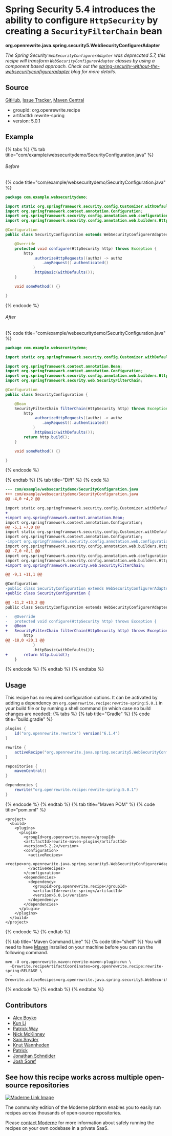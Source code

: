 # Spring Security 5.4 introduces the ability to configure `HttpSecurity` by creating a `SecurityFilterChain` bean

**org.openrewrite.java.spring.security5.WebSecurityConfigurerAdapter**

_The Spring Security `WebSecurityConfigurerAdapter` was deprecated 5.7, this recipe will transform `WebSecurityConfigurerAdapter` classes by using a component based approach. Check out the [spring-security-without-the-websecurityconfigureradapter](https://spring.io/blog/2022/02/21/spring-security-without-the-websecurityconfigureradapter) blog for more details._

## Source

[GitHub](https://github.com/openrewrite/rewrite-spring/blob/main/src/main/java/org/openrewrite/java/spring/security5/WebSecurityConfigurerAdapter.java), [Issue Tracker](https://github.com/openrewrite/rewrite-spring/issues), [Maven Central](https://central.sonatype.com/artifact/org.openrewrite.recipe/rewrite-spring/5.0.1/jar)

* groupId: org.openrewrite.recipe
* artifactId: rewrite-spring
* version: 5.0.1

## Example


{% tabs %}
{% tab title="com/example/websecuritydemo/SecurityConfiguration.java" %}

###### Before
{% code title="com/example/websecuritydemo/SecurityConfiguration.java" %}
```java
package com.example.websecuritydemo;

import static org.springframework.security.config.Customizer.withDefaults;
import org.springframework.context.annotation.Configuration;
import org.springframework.security.config.annotation.web.configuration.WebSecurityConfigurerAdapter;
import org.springframework.security.config.annotation.web.builders.HttpSecurity;

@Configuration
public class SecurityConfiguration extends WebSecurityConfigurerAdapter {

    @Override
    protected void configure(HttpSecurity http) throws Exception {
        http
            .authorizeHttpRequests((authz) -> authz
                .anyRequest().authenticated()
            )
            .httpBasic(withDefaults());
    }

    void someMethod() {}

}
```
{% endcode %}

###### After
{% code title="com/example/websecuritydemo/SecurityConfiguration.java" %}
```java
package com.example.websecuritydemo;

import static org.springframework.security.config.Customizer.withDefaults;

import org.springframework.context.annotation.Bean;
import org.springframework.context.annotation.Configuration;
import org.springframework.security.config.annotation.web.builders.HttpSecurity;
import org.springframework.security.web.SecurityFilterChain;

@Configuration
public class SecurityConfiguration {

    @Bean
    SecurityFilterChain filterChain(HttpSecurity http) throws Exception {
        http
            .authorizeHttpRequests((authz) -> authz
                .anyRequest().authenticated()
            )
            .httpBasic(withDefaults());
        return http.build();
    }

    void someMethod() {}

}
```
{% endcode %}

{% endtab %}
{% tab title="Diff" %}
{% code %}
```diff
--- com/example/websecuritydemo/SecurityConfiguration.java
+++ com/example/websecuritydemo/SecurityConfiguration.java
@@ -4,0 +4,2 @@

import static org.springframework.security.config.Customizer.withDefaults;
+
+import org.springframework.context.annotation.Bean;
import org.springframework.context.annotation.Configuration;
@@ -5,1 +7,0 @@
import static org.springframework.security.config.Customizer.withDefaults;
import org.springframework.context.annotation.Configuration;
-import org.springframework.security.config.annotation.web.configuration.WebSecurityConfigurerAdapter;
import org.springframework.security.config.annotation.web.builders.HttpSecurity;
@@ -7,0 +8,1 @@
import org.springframework.security.config.annotation.web.configuration.WebSecurityConfigurerAdapter;
import org.springframework.security.config.annotation.web.builders.HttpSecurity;
+import org.springframework.security.web.SecurityFilterChain;

@@ -9,1 +11,1 @@

@Configuration
-public class SecurityConfiguration extends WebSecurityConfigurerAdapter {
+public class SecurityConfiguration {

@@ -11,2 +13,2 @@
public class SecurityConfiguration extends WebSecurityConfigurerAdapter {

-   @Override
-   protected void configure(HttpSecurity http) throws Exception {
+   @Bean
+   SecurityFilterChain filterChain(HttpSecurity http) throws Exception {
        http
@@ -18,0 +20,1 @@
            )
            .httpBasic(withDefaults());
+       return http.build();
    }
```
{% endcode %}
{% endtab %}
{% endtabs %}


## Usage

This recipe has no required configuration options. It can be activated by adding a dependency on `org.openrewrite.recipe:rewrite-spring:5.0.1` in your build file or by running a shell command (in which case no build changes are needed): 
{% tabs %}
{% tab title="Gradle" %}
{% code title="build.gradle" %}
```groovy
plugins {
    id("org.openrewrite.rewrite") version("6.1.4")
}

rewrite {
    activeRecipe("org.openrewrite.java.spring.security5.WebSecurityConfigurerAdapter")
}

repositories {
    mavenCentral()
}

dependencies {
    rewrite("org.openrewrite.recipe:rewrite-spring:5.0.1")
}
```
{% endcode %}
{% endtab %}
{% tab title="Maven POM" %}
{% code title="pom.xml" %}
```markup
<project>
  <build>
    <plugins>
      <plugin>
        <groupId>org.openrewrite.maven</groupId>
        <artifactId>rewrite-maven-plugin</artifactId>
        <version>5.2.2</version>
        <configuration>
          <activeRecipes>
            <recipe>org.openrewrite.java.spring.security5.WebSecurityConfigurerAdapter</recipe>
          </activeRecipes>
        </configuration>
        <dependencies>
          <dependency>
            <groupId>org.openrewrite.recipe</groupId>
            <artifactId>rewrite-spring</artifactId>
            <version>5.0.1</version>
          </dependency>
        </dependencies>
      </plugin>
    </plugins>
  </build>
</project>
```
{% endcode %}
{% endtab %}

{% tab title="Maven Command Line" %}
{% code title="shell" %}
You will need to have [Maven](https://maven.apache.org/download.cgi) installed on your machine before you can run the following command.

```shell
mvn -U org.openrewrite.maven:rewrite-maven-plugin:run \
  -Drewrite.recipeArtifactCoordinates=org.openrewrite.recipe:rewrite-spring:RELEASE \
  -Drewrite.activeRecipes=org.openrewrite.java.spring.security5.WebSecurityConfigurerAdapter
```
{% endcode %}
{% endtab %}
{% endtabs %}

## Contributors
* [Alex Boyko](aboyko@vmware.com)
* [Kun Li](122563761+kunli2@users.noreply.github.com)
* [Patrick Way](pway99@users.noreply.github.com)
* [Nick McKinney](mckinneynichoals@gmail.com)
* [Sam Snyder](sam@moderne.io)
* [Knut Wannheden](knut@moderne.io)
* [Patrick](patway99@gmail.com)
* [Jonathan Schnéider](jkschneider@gmail.com)
* [Josh Soref](2119212+jsoref@users.noreply.github.com)


## See how this recipe works across multiple open-source repositories

[![Moderne Link Image](/.gitbook/assets/ModerneRecipeButton.png)](https://app.moderne.io/recipes/org.openrewrite.java.spring.security5.WebSecurityConfigurerAdapter)

The community edition of the Moderne platform enables you to easily run recipes across thousands of open-source repositories.

Please [contact Moderne](https://moderne.io/product) for more information about safely running the recipes on your own codebase in a private SaaS.
